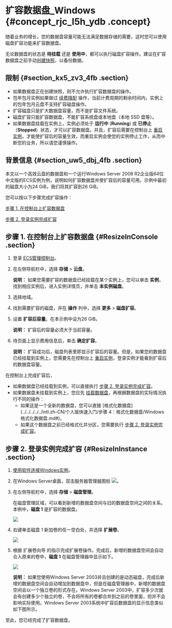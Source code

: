 # 扩容数据盘\_Windows {#concept_rjc_l5h_ydb .concept}

随着业务的增长，您的数据盘容量可能无法满足数据存储的需要，这时您可以使用磁盘扩容功能来扩容数据盘。

无论数据盘的状态是 **待挂载** 还是 **使用中**，都可以执行磁盘扩容操作。建议在扩容数据盘之前手动[创建快照](intl.zh-CN/用户指南/快照/创建快照.md#)，以备份数据。

## 限制 {#section_kx5_zv3_4fb .section}

-   如果数据盘正在创建快照，则不允许执行扩容数据盘的操作。
-   包年包月实例如果做过 [续费降配](../../../../../intl.zh-CN/产品定价/续费实例/续费降配.md#) 操作，当前计费周期的剩余时间内，实例上的包年包月云盘不支持扩容磁盘操作。
-   扩容磁盘只是扩大数据盘容量，而不是扩容文件系统。
-   磁盘扩容只能扩容数据盘，不能扩容系统盘或本地盘（本地 SSD 盘等）。
-   如果数据盘挂载在实例上，实例必须处于 **运行中** \(**Running**\) 或 **已停止**（**Stopped**）状态，才可以扩容数据盘。并且，扩容后需要在控制台上 [重启实例](intl.zh-CN/用户指南/实例/重启实例.md#)，才能使扩容后的容量生效，而重启实例会使您的实例停止工作，从而中断您的业务，所以请您谨慎操作。

## 背景信息 {#section_uw5_dbj_4fb .section}

本文以一个高效云盘的数据盘和一个运行Windows Server 2008 R2企业版64位中文版的ECS实例为例，说明如何扩容数据盘并使扩容后的容量可用。示例中最初的磁盘大小为24 GiB，我们将其扩容到26 GiB。

您可以按以下步骤完成扩容操作：

[步骤 1. 在控制台上扩容数据盘](#)

[步骤 2. 登录实例完成扩容](#)

## 步骤 1. 在控制台上扩容数据盘 {#ResizeInConsole .section}

1.  登录 [ECS管理控制台](https://ecs.console.aliyun.com/#/home)。
2.  在左侧导航栏中，选择 **存储** \> **云盘**。

    **说明：** 如果您需要扩容的数据盘已经挂载在某个实例上，您可以单击 **实例**，找到相应实例后，进入实例详情页，并单击 **本实例磁盘**。

3.  选择地域。
4.  找到需要扩容的磁盘，并在 **操作** 列中，选择 **更多** \> **磁盘扩容**。
5.  设置 **扩容后容量**。在本示例中设为26 GiB。

    **说明：** 扩容后的容量必须大于当前容量。

6.  待页面上显示费用信息后，单击 **确定扩容**。

    **说明：** 扩容成功后，磁盘列表里即显示扩容后的容量。但是，如果您的数据盘已经挂载到实例上，您需要先在控制台上 [重启实例](intl.zh-CN/用户指南/实例/重启实例.md#)，登录实例才能看到扩容后的数据盘容量。


在控制台上完成扩容后，

-   如果数据盘已经挂载到实例，可以直接执行 [步骤 2. 登录实例完成扩容](#)。
-   如果数据盘未挂载到实例上，您应先 [挂载数据盘](intl.zh-CN/用户指南/云盘/挂载云盘.md#)，再根据数据盘的实际情况执行不同的操作：
    -   如果这是一个全新的数据盘，您可以直接 [格式化数据盘](../../../../../intl.zh-CN/个人版快速入门/步骤 4：格式化数据盘/Windows 格式化数据盘.md#)。
    -   如果这个数据盘之前已经格式化并分区，您需要执行 [步骤 2. 登录实例完成扩容](#)。

## 步骤 2. 登录实例完成扩容 {#ResizeInInstance .section}

1.  [使用软件连接Windows实例](intl.zh-CN/用户指南/连接实例/使用软件连接Windows实例.md#)。
2.  在Windows Server桌面，双击服务器管理器图标 ![](http://static-aliyun-doc.oss-cn-hangzhou.aliyuncs.com/assets/img/9678/15482355495356_zh-CN.png)。
3.  在左侧导航栏中，选择 **存储** \> **磁盘管理**。

    在磁盘管理区域，可以看到新增的数据盘空间与旧的数据盘空间之间的关系。本例中，**磁盘 1** 是扩容的数据盘。

    ![](http://static-aliyun-doc.oss-cn-hangzhou.aliyuncs.com/assets/img/9678/154823554937961_zh-CN.png)

4.  右键单击磁盘 1 新加卷的任一空白处，并选择 **扩展卷**。

    ![](http://static-aliyun-doc.oss-cn-hangzhou.aliyuncs.com/assets/img/9678/154823554937962_zh-CN.png)

5.  根据 扩展卷向导 的指示完成扩展卷操作。完成后，新增的数据盘空间会自动合入原来的卷中，**磁盘 1** 在磁盘管理器中显示如下。

    ![](http://static-aliyun-doc.oss-cn-hangzhou.aliyuncs.com/assets/img/9678/154823554937963_zh-CN.png)

    **说明：** 如果您使用Windows Server 2003并且创建的是动态磁盘，完成后新增的数据盘空间会自动增加到数据盘中，但是在磁盘管理器中，新增的数据盘空间会以一个独立卷的形式存在。Windows Server 2003中，扩容多少次就会有创建多少个独立的卷，不会将所有的卷都合并到之前的卷里面，但并不会影响实际使用。Windows Server 2003系统中扩容后数据盘的显示信息类似如下图所示。


至此，您已经完成了扩容数据盘。

